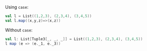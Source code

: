 Using `case`:

```scala
val l = List((1,2,3), (2,3,4), (3,4,5))
val l.map((x,y,z)=>(x,z))
```

Without `case`:

```scala
val l: List[Tuple3[_, _, _]] = List((1,2,3), (2,3,4), (3,4,5))
l map (e => (e._1, e._3))
```

